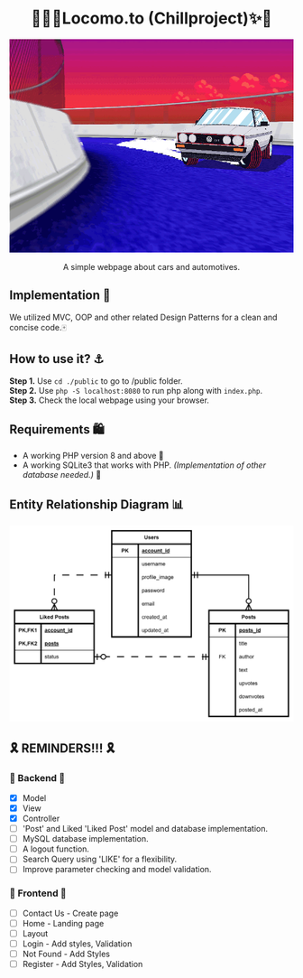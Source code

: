 
<h1 align="center">
 🌈✨🚗Locomo.to (Chillproject)✨🌈
</h1>

![landingpage-gif](extras/landingpiccar.gif)

<p align="center">
A simple webpage about cars and automotives. 
</p> 

## Implementation 👷
We utilized MVC, OOP and other related Design Patterns for a clean and concise code.🀄

## How to use it? ⚓
**Step 1.** Use `cd ./public` to go to /public folder. <br>
**Step 2.** Use `php -S localhost:8080` to run php along with `index.php`. <br>
**Step 3.** Check the local webpage using your browser. 

## Requirements 🛍️
- A working PHP version 8 and above 🎱
- A working SQLite3 that works with PHP. *(Implementation of other database needed.)* 🎼

## Entity Relationship Diagram 📊
![Locomo.to ERD](extras/erd.png)

## 🎗️ REMINDERS!!! 🎗️
### 🎒 Backend 🎒
- [x] Model
- [x] View
- [x] Controller
- [ ] 'Post' and Liked 'Liked Post' model and database implementation.
- [ ] MySQL database implementation.
- [ ] A logout function.
- [ ] Search Query using 'LIKE' for a flexibility.
- [ ] Improve parameter checking and model validation.

### 🐥 Frontend 🐥

- [ ] Contact Us - Create page
- [ ] Home - Landing page
- [ ] Layout
- [ ] Login - Add styles, Validation
- [ ] Not Found - Add Styles
- [ ] Register - Add Styles, Validation